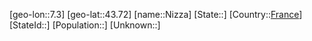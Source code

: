﻿---
location: [43.72,7.3]
type: City
tags:
- geo/City


SpocWebEntityId: 32931
isDeleted: false
confidential: public

---
[geo-lon::7.3]
[geo-lat::43.72]
[name::Nizza]
[State::]
[Country::[France](geo/Continent/Europe/France.md)]
[StateId::]
[Population::]
[Unknown::]

